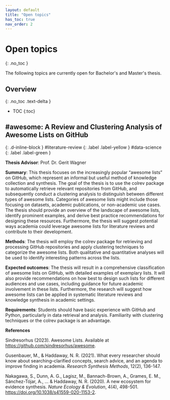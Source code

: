 ```yaml
---
layout: default
title: "Open topics"
has_toc: true
nav_order: 2
---
```


# Open topics
{: .no_toc }

The following topics are currently open for Bachelor's and Master's thesis.

## Overview
{: .no_toc .text-delta }

- TOC
{:toc}

## \#awesome: A Review and Clustering Analysis of Awesome Lists on GitHub
{: .d-inline-block }
#literature-review
{: .label .label-yellow }
#data-science
{: .label .label-green }

**Thesis Advisor**: Prof. Dr. Gerit Wagner

**Summary**: This thesis focuses on the increasingly popular “awesome lists” on GitHub, which represent an informal but useful method of knowledge collection and synthesis. The goal of the thesis is to use the colrev package to automatically retrieve relevant repositories from GitHub, and subsequently conduct a clustering analysis to distinguish between different types of awesome lists. Categories of awesome lists might include those focusing on datasets, academic publications, or non-academic use cases. The thesis should provide an overview of the landscape of awesome lists, identify prominent examples, and derive best practice recommendations for designing these resources. Furthermore, the thesis will suggest potential ways academia could leverage awesome lists for literature reviews and contribute to their development.

**Methods**: The thesis will employ the colrev package for retrieving and processing GitHub repositories and apply clustering techniques to categorize the awesome lists. Both qualitative and quantitative analyses will be used to identify interesting patterns across the lists. 

**Expected outcomes**: The thesis will result in a comprehensive classification of awesome lists on GitHub, with detailed examples of exemplary lists. It will also provide recommendations on how best to design such lists for different audiences and use cases, including guidance for future academic involvement in these lists. Furthermore, the research will suggest how awesome lists can be applied in systematic literature reviews and knowledge synthesis in academic settings.

**Requirements**: Students should have basic experience with GitHub and Python, particularly in data retrieval and analysis. Familiarity with clustering techniques or the colrev package is an advantage.

**References**

<div class="references">
  <p>Sindresorhus (2023). Awesome Lists. Available at <a href="https://github.com/sindresorhus/awesome" target="_blank">https://github.com/sindresorhus/awesome</a>.</p>
  <p>Gusenbauer, M., & Haddaway, N. R. (2021). What every researcher should know about searching–clarified concepts, search advice, and an agenda to improve finding in academia. <em>Research Synthesis Methods</em>, 12(2), 136-147.</p>
<p>Nakagawa, S., Dunn, A. G., Lagisz, M., Bannach-Brown, A., Grames, E. M., Sánchez-Tójar, A., ... & Haddaway, N. R. (2020). A new ecosystem for evidence synthesis. <em>Nature Ecology & Evolution</em>, 4(4), 498-501. <a href="https://doi.org/10.1038/s41559-020-1153-2" target="_blank">https://doi.org/10.1038/s41559-020-1153-2</a>.</p>
</div>

<!--

{: .info}
**There are not open topics at the moment. New topics will be announced shortly.**

{: .call_for_theses }
Topis that are part of the **#SEARCH-QUERY** call-for-theses are marked with a label. They should be completed between August 2024 and December 2024. Students participating in this call are invited to review each of the others work after two months, and to contribute their work to the [search-query](https://github.com/CoLRev-Environment/search-query){: target="_blank"} project. The project will be submitted to a journal, such as the [Journal of Open Source Software](https://joss.theoj.org/about){: target="_blank"}, giving students the opportunity to become a co-author on a peer-reviewed paper.

<div class="page-break"></div>

## Design of an emulator for API-based academic literature searches
{: .d-inline-block }
#programming
{: .label .label-yellow }
#search-query
{: .label .label-green }

**Thesis Advisor**: Prof. Dr. Gerit Wagner

**Summary**: This thesis aims to advance the use of Boolean queries (queries involving operators like AND, OR, NOT) in API searches in two areas. First, for a suitable API (e.g., PubMed), a parser will be implemented for URLs representing Boolean queries. This will extend existing functionality of the [search-query](https://github.com/CoLRev-Environment/search-query){: target="_blank"} package and allow users to efficiently run Boolean queries when the API supports it. Second, for APIs that do not support Boolean queries (such as Crossref or DBLP), a novel technique, called *Boolean Emulation for Academic Literature Searches* (BEALS), will be implemented and tested. For this technique, which involves the retrieval of super-sets followed by local execution of Boolean queries, a concept and working prototype are available.

**Methods**: The thesis will adopt a design science approach and proceed in two phases: 1) Parsing query URLs for APIs that already support nested Boolean queries. 2) Developing and implementing the BEALS technique for APIs lacking Boolean operator support, followed by user tests.

**Expected outcomes**: The thesis will provide an extension of the search-query package, demonstrating improved search capabilities for both types of APIs. It will include the design of the BEALS technique, showcasing its ability to emulate Boolean functionalities for simple APIs. These contributions will enhance efficiency of literature searches, ultimately allowing researchers to rely on automated execution instead of manual retrieval from database interfaces.

**Requirements**: Candidates should have completed the [open-source project](https://digital-work-lab.github.io/open-source-project/){: target="_blank"} or have prior experience with Git and Python.

**References**

<div class="references">
  <p>Gusenbauer, M., &amp; Haddaway, N. R. (2021). What every researcher should know about searching–clarified concepts, search advice, and an agenda to improve finding in academia. <em>Research Synthesis Methods</em>, 12(2), 136-147.</p>
  <p>Peffers, K., Tuunanen, T., Rothenberger, M. A., &amp; Chatterjee, S. (2007). A design science research methodology for information systems research. <em>Journal of Management Information Systems</em>, 24(3), 45-77. <a href="https://www.tandfonline.com/doi/abs/10.2753/MIS0742-1222240302">link</a></p>
  <p>Wagner, G., & Ernst, K. M. (2024). Search-query: A Python package for queries in academic literature searches. (Version 0.10.0) [Computer software]. https://github.com/ColRev-Environment/search-query<a href="https://github.com/ColRev-Environment/search-query">https://github.com/ColRev-Environment/search-query</a></p>
</div>

<div class="page-break"></div>

## Advances in literature search queries: Evaluation, analysis, and improvement
{: .d-inline-block }
#programming
{: .label .label-yellow }
#search-query
{: .label .label-green }

**Thesis Advisor**: Prof. Dr. Gerit Wagner

**Summary**: This thesis focuses on literature search queries, and aims to evaluate, analyse, and improve them.
As a first step, a comprehensive dataset from [searchRxiv](https://www.cabidigitallibrary.org/journal/searchrxiv){: target="_blank"} will be used to parse and evaluate queries for selected databases (such as Web of Science, Pubmed, or IEEE).
This step relies on existing query parsers, may involve refinements of the parser, and ultimately classify each query as valid or erroneous.
As the second step, a linter will be extended to identify different types of problems and offer instructive messages to users.
This work will proceed from syntactical errors (e.g., unbalanced parentheses) to simplification techniques (e.g., use of of wildcards).
We will assist students with the development of a code skeleton (if needed).

**Methods**: The thesis will adopt a design science approach and proceed in two phases: 1) Creating a test dataset of queries based on searchRxiv. 2) Implementing linters, testing them on the dataset, and reporting the results.

**Expected outcomes**: The thesis will verify the functionality of parsers within the search-query package, and develop linters for analyzing and simplifying queries. Based on an analysis of data from searchRxiv, it will further show whether published queries have errors or whether they could be simplified.

**Requirements**: Candidates should have completed the [open-source project](https://digital-work-lab.github.io/open-source-project/){: target="_blank"} or have prior experience with Git and Python.

**References**

<div class="references">
  <p>Gusenbauer, M., &amp; Haddaway, N. R. (2021). What every researcher should know about searching–clarified concepts, search advice, and an agenda to improve finding in academia. <em>Research Synthesis Methods</em>, 12(2), 136-147.</p>
  <p>Sturm, B., &amp; Sunyaev, A. (2019). Design principles for systematic search systems: a holistic synthesis of a rigorous multi-cycle design science research journey. <em>Business &amp; Information Systems Engineering</em>, 61, 91-111.</p>
  <p>Wagner, G., & Ernst, K. M. (2024). Search-query: A Python package for queries in academic literature searches. (Version 0.10.0) [Computer software]. https://github.com/ColRev-Environment/search-query<a href="https://github.com/ColRev-Environment/search-query">https://github.com/ColRev-Environment/search-query</a></p>
</div>

<div class="page-break"></div>

## Advances in search query tools: A comprehensive evaluation
{: .d-inline-block }
#programming
{: .label .label-yellow }
#search-query
{: .label .label-green }

**Thesis Advisor**: Prof. Dr. Gerit Wagner

**Summary**: This thesis focuses on search query tools, and aims to evaluate how they handle complex queries, and whether there are any limitations.
Similar to the previous topic, in the first step, a comprehensive dataset from [searchRxiv](https://www.cabidigitallibrary.org/journal/searchrxiv){: target="_blank"} will be used to parse and evaluate queries for selected databases (such as Web of Science, Pubmed, or IEEE).
This step relies on existing query parsers, may involve refinements of the parser, and ultimately classify each query as valid or erroneous.
In the second step, existing search query tools, such as *Polyglot Search* or *Litsonar*, will be evaluated based on this dataset of queries.
The goal is to scrutinize their ability to parse free-text queries, and the formats available for translation. For each tool, it will be analysed whether complex queries with a valid syntax are parsed correctly and without errors, and whether erroneous queries are rejected.
Finally, the research will also involve reporting any identified errors to the developers.

**Methods**: The thesis will adopt a design science approach and proceed in three phases: 1) Creating a test dataset of queries based on searchRxiv. 2) Testing valid and erroneous queries in different tools. 3) Documenting errors, sharing them with the developers, and reporting whether the developers responded or fixed the errors (considering the time frame available for the thesis).

**Expected outcomes**: The thesis will provide a detailed evaluation of the capabilities and limitations of existing search query tools. It will highlight the strengths and weaknesses of each tool, provide insights into the most common issues encountered, and assess the responsiveness of developers in addressing reported errors. This work will contribute to the improvement of search query tools and offer practical recommendations for developers and users.

**Requirements**: Candidates should have completed the [open-source project](https://digital-work-lab.github.io/open-source-project/){: target="_blank"} or have prior experience with Git and Python.

**References**

<div class="references">
  <p>Aguinis, H., Ramani, R. S., & Alabduljader, N. (2023). Best-practice recommendations for producers, evaluators, and users of methodological literature reviews. <em>Organizational Research Methods</em>, 26(1), 46-76. doi:10.1177/109442812094328</p>
  <p>Gusenbauer, M., & Haddaway, N. R. (2021). What every researcher should know about searching–clarified concepts, search advice, and an agenda to improve finding in academia. <em>Research Synthesis Methods</em>, 12(2), 136-147.</p>
  <p>Sturm, B., & Sunyaev, A. (2019). Design principles for systematic search systems: a holistic synthesis of a rigorous multi-cycle design science research journey. <em>Business &amp; Information Systems Engineering</em>, 61, 91-111.</p>
  <p>Wagner, G., & Ernst, K. M. (2024). Search-query: A Python package for queries in academic literature searches. (Version 0.10.0) [Computer software]. https://github.com/ColRev-Environment/search-query<a href="https://github.com/ColRev-Environment/search-query">https://github.com/ColRev-Environment/search-query</a></p>
  <p>Polyglot Search documentation. Available at <a href="https://polyglot.sr-accelerator.com/" target="_blank">https://polyglot.sr-accelerator.com/</a>.</p>
  <p>LitSonar project details. Available at <a href="https://litsonar.com" target="_blank">https://litsonar.com</a>.</p>
  <p>SearchRefineR project details. Available at <a href="https://ielab.io/searchrefiner/tools/" target="_blank">https://ielab.io/searchrefiner/tools/</a>.</p>
</div>

## Generative artificial intelligence and archetype prompts in software development: A scoping review

**Thesis Advisor**: Prof. Dr. Gerit Wagner

**Summary**: The advent of generative artificial intelligence (AI) has revolutionized the landscape of software development, offering new ways to automate and optimize the coding process. This thesis seeks to explore the burgeoning domain of generative AI, particularly focusing on how archetype prompts can effectively guide AI to produce more efficient, reliable, and sophisticated software solutions. The objective is to conduct a comprehensive scoping review to map the extent, range, and nature of research activity in this area, identify gaps in the current literature, and consolidate knowledge about the types and effectiveness of archetype prompts in guiding generative AI in software development. Key questions include: What are the prevailing types of archetype prompts used in generative AI for software development? What are the outcomes associated with different prompt types? And how do these prompts influence the software development process and its outcomes?

**Methods**: Scoping review methodology (covering academic and grey literature)

**Expected outcomes**: The thesis will provide a detailed map of the existing academic discourse on the use of generative AI and archetype prompts in software development. It will identify key themes, methodologies, and findings across the literature, outline the benefits and limitations of various approaches, and suggest areas for future research. The review will also critically assess the quality of the current research and provide recommendations for incorporating archetype prompts into generative AI systems to optimize software development processes.

**References**

Arksey, H., & O'Malley, L. (2005). Scoping studies: towards a methodological framework. *International Journal of Social Research Methodology*, 8(1), 19-32.

Hou, X., Zhao, Y., Liu, Y., Yang, Z., Wang, K., Li, L., ... & Wang, H. (2023). Large language models for software engineering: A systematic literature review. *arXiv preprint* arXiv:2308.10620.

OpenAI (2023) OpenAI Cookbook. Available at [https://cookbook.openai.com/](https://cookbook.openai.com/){: target="_blank"}.

OpenAI (2023) Prompt engineering guide. Available at [https://platform.openai.com/docs/guides/prompt-engineering](https://platform.openai.com/docs/guides/prompt-engineering){: target="_blank"}

Saravia, Elvis (2022) Promp Engineering Guide. Available at [https://www.promptingguide.ai/de](https://www.promptingguide.ai/de){: target="_blank"}.

White, J., Hays, S., Fu, Q., Spencer-Smith, J., & Schmidt, D. C. (2023). ChatGPT prompt patterns for improving code quality, refactoring, requirements elicitation, and software design. *arXiv preprint* arXiv:2303.07839.


## Careers in IT: A synthesis of prior research on career paths 

**Thesis Advisor**: Prof. Dr. Gerit Wagner

**Summary**: This thesis aims to provide a comprehensive synthesis of existing research on career paths in Information Technology (IT), accompanied by a critical review of the methodologies employed in these studies. It will explore the evolution and nature of IT careers, the impact of technological advancements, and the role of education and organizational structures in shaping these career paths. The thesis will not only consolidate knowledge about the career trajectories and factors influencing them but also critically examine the research methodologies used in prior studies to assess their rigor, limitations, and implications. This critical review will help identify potential biases, gaps, and areas for improvement in IT career research, thereby providing a foundation for future inquiries.

**Methods**: Critical literature review methods

**References**

Aguinis, H., Ramani, R. S., & Alabduljader, N. (2023). Best-practice recommendations for producers, evaluators, and users of methodological literature reviews. *Organizational Research Methods*, 26(1), 46-76.

Idowu, A., & Elbanna, A. (2020). Digital platforms of work and the crafting of career path: the crowdworkers’ perspective. *Information Systems Frontiers*, 24, 441-457.

Joia, L. A., & Mangia, U. (2017). Career transition antecedents in the information technology area. *Information Systems Journal*, 27(1), 31-57.

Joseph, D., Boh, W. F., Ang, S., & Slaughter, S. A. (2012). The career paths less (or more) traveled: A sequence analysis of IT career histories, mobility patterns, and career success. *MIS Quarterly*, 36(2), 427-452.


## Ethical challenges and regulatory responses in gig work: An analysis of emergent policy agendas

**Thesis Advisor**: Prof. Dr. Gerit Wagner

**Summary**: The gig economy, characterized by short-term contracts and freelance work as opposed to permanent jobs, has transformed the labor market. This thesis aims to explore the ethical challenges inherent in gig work and analyze the regulatory responses aimed at addressing these issues. Students will investigate the precarious nature of gig work, including issues related to workers' rights, employment benefits, and income stability. The research may also encompass the broader societal and economic implications of gig work, such as its impact on traditional employment and social security systems. Furthermore, this thesis will critically analyze emergent policy agendas and regulatory frameworks from various global contexts, assessing their effectiveness in safeguarding gig workers' rights and promoting fair labor practices.

**Methods**: Scoping review and policy analysis

**Expected outcomes**: The thesis will provide a comprehensive comparative analysis of regulatory measures and policy agendas addressing the ethical challenges of gig work across different regions and countries. It will identify and articulate the common themes, strategies, and objectives present in these regulations, as well as highlight the significant differences in approach and focus that arise from varying economic, cultural, and political contexts. This comparison will allow for a deeper understanding of the effectiveness and limitations of different regulatory strategies, offering insights into best practices and lessons learned from various jurisdictions. Ultimately, the thesis will contribute to the development of more nuanced and effective policy frameworks for the gig economy, taking into account the diverse needs and circumstances of gig workers globally.

**References**

Arksey, H., & O'Malley, L. (2005). Scoping studies: towards a methodological framework. *International Journal of Social Research Methodology*, 8(1), 19-32.

Deng, X., Joshi, K. D., & Galliers, R. D. (2016). The duality of empowerment and marginalization in microtask crowdsourcing. *MIS Quarterly*, 40(2), 279-302.

Graham, M., Woodcock, J., Heeks, R., Mungai, P., Van Belle, J. P., du Toit, D., & Silberman, S. M. (2020). The Fairwork Foundation: Strategies for improving platform work in a global context. *Geoforum*, 112, 100-103.

Myhill, K., Richards, J., & Sang, K. (2021). Job quality, fair work and gig work: the lived experience of gig workers. *The International Journal of Human Resource Management*, 32(19), 4110-4135.


## Translating research findings for online labor markets: A realist review
{: .d-inline-block }
#literature-review
{: .label .label-green }

**Thesis Advisor**: Prof. Dr. Gerit Wagner

**Summary**: Online labor markets, such as Upwork, Fiverr, and 99designs, are reshaping the nature of work, employment, and income generation across the globe. This thesis aims to perform a realist review of the literature focusing on the translation of research findings into practical and actionable strategies for various stakeholders in online labor markets, including workers, clients, platform providers, and policymakers. It will examine the contextual factors and mechanisms that influence the successful application of academic insights, exploring how these stakeholders can leverage research to optimize outcomes, enhance fair practices, and ensure sustainable growth of the labor market. The review will dissect the interplay between these stakeholders, understanding their roles, motivations, and the outcomes of their interactions in the digital labor ecosystem.

**Methods**: Realist Review

**Expected outcomes**: The thesis will provide a thorough analysis identifying strategies that effectively translate research into practice for all stakeholders involved in online labor markets. It will clarify the conditions and mechanisms that lead to successful outcomes for workers, such as improved job security and satisfaction; for clients, such as enhanced service quality and efficiency; for platform providers, including increased user engagement and market share; and for policymakers, involving the creation of more effective and equitable regulations. This comprehensive understanding will offer a framework for stakeholders to make informed decisions and implement evidence-based strategies. Additionally, it will pinpoint gaps and suggest future research directions to continually enhance the functioning and governance of online labor markets.

**References**

<div class="references">
  <p>Barach, M. A., Golden, J. M., & Horton, J. J. (2020). Steering in online markets: the role of platform incentives and credibility. *Management Science*, 66(9), 4047-4070.</p>
  <p>Horton, J. J. (2019). Buyer uncertainty about seller capacity: Causes, consequences, and a partial solution. *Management Science*, 65(8), 3518-3540.</p>
  <p>Huang, N., Burtch, G., Hong, Y., & Pavlou, P. A. (2020). Unemployment and worker participation in the gig economy: Evidence from an online labor market. *Information Systems Research*, 31(2), 431-448.</p>
  <p>Liang, C., Hong, Y., Gu, B., & Peng, J. (2018). Gender wage gap in online gig economy and gender differences in job preferences. In *Proceedings of the 39th International Conference on Information Systems*.</p>
  <p>Pawson, R., Greenhalgh, T., Harvey, G., & Walshe, K. (2005). Realist review-a new method of systematic review designed for complex policy interventions. *Journal of Health Services Research & Policy*, 10(1), 21-34.</p>
</div>

## Exploring the role of micro-credentials for online labor markets: An organizing review
{: .d-inline-block }
#literature-review
{: .label .label-green }

**Thesis Advisor**: Prof. Dr. Gerit Wagner

**Summary**: In the evolving landscape of online labor markets, micro-credentials can be a crucial tool for workers to demonstrate their skills, knowledge, and competencies to potential clients. This thesis aims to conduct an organizing review of the existing literature on micro-credentials, focusing on their role in online labor markets. It will explore how these certifications are perceived and used by various stakeholders, including workers, clients, and platform providers. The review will investigate the impact of micro-credentials on employability, job performance, and market dynamics, examining how they contribute to the professional development of individuals and the overall functioning of digital work platforms.

**Methods**: Organizing Review

**Expected outcomes**: The thesis will provide a structured synthesis of the literature on micro-credentials, identifying key themes, trends, and gaps in the research. It will elucidate the role of micro-credentials in enhancing the transparency, trust, and efficiency of online labor markets, as well as their potential limitations and challenges. The work will offer insights into the best practices for designing, implementing, and recognizing micro-credentials, providing recommendations for workers, platform providers, and policymakers. By bringing clarity and organization to the diverse body of research on this topic, the thesis will contribute to a better understanding of how micro-credentials can be leveraged to improve outcomes for all stakeholders in online labor markets.

**References**

Ahmat, N. H. C., Bashir, M. A. A., Razali, A. R., & Kasolang, S. (2021). Micro-credentials in higher education institutions: Challenges and opportunities. *Asian Journal of University Education*, 17(3), 281-290.

Leidner, D. E. (2018). Review and theory symbiosis: An introspective retrospective. *Journal of the Association for Information Systems*, 19(6), 1.

McGreal, R., & Olcott Jr, D. (2022). A strategic reset: micro-credentials for higher education leaders. *Smart Learning Environments*, 9(1), 9.

## Working in diametrically opposed contexts: An exploratory study of commercial open-source developers
{: .d-inline-block }
#literature-review
{: .label .label-green }

**Thesis Advisor**: Prof. Dr. Gerit Wagner

**Summary**: The rise of commercial open-source projects presents a unique juxtaposition of community-driven and commercially-driven development paradigms. This thesis seeks to explore the experiences of developers in these dual contexts, focusing particularly on the role of worker identity in navigating the tensions between open-source collaboration and commercial objectives. It aims to understand how developers reconcile their professional, personal, and community identities while working under the contrasting demands of open-source ethos and commercial profitability. The study will delve into how identity influences motivations, engagement, conflict management, and overall strategies in the commercial open-source environment.

**Methods**: Scoping review, covering academic and grey literature

**Expected outcomes**: The thesis will offer a detailed exploration of how commercial open-source developers perceive and manage their multifaceted identities in the face of divergent work paradigms. It will uncover the implications of these identity dynamics on collaboration, innovation, and conflict within open-source projects that have commercial aims. The work will highlight how identity shapes developers' approaches to their work and interactions with the community and commercial entities. By elucidating these identity aspects, the thesis will provide deeper insights into the challenges and strategies of developers, contributing to more effective management and support structures in hybrid open-source models.

**References**

Alexy, O., Henkel, J., & Wallin, M. W. (2013). From closed to open: Job role changes, individual predispositions, and the adoption of commercial open source software development. *Research Policy*, 42(8), 1325-1340.

Andersen-Gott, M., Ghinea, G., & Bygstad, B. (2012). Why do commercial companies contribute to open source software?. *International Journal of Information Management*, 32(2), 106-117.

Henkel, J. (2009). Champions of revealing—the role of open source developers in commercial firms. *Industrial and Corporate Change*, 18(3), 435-471.

Shahrivar, S., Elahi, S., Hassanzadeh, A., & Montazer, G. (2018). A business model for commercial open source software: A systematic literature review. *Information and Software Technology*, 103, 202-214.

## Future of Work: A review of reviews

**Thesis advisor**: Prof. Dr. Gerit Wagner

**Summary**: In recent years, we have seen a tremendous growth of research dedicated to the future of work, covering topics like the transition to remote work, emerging forms of online labour, as well as (techno) stress and well-being. An effective transfer of scientific findings into practice is challenged by the unprecedented volume of research studies published each year. In this context, integrated overviews of existing research are essential to properly inform managerial stakeholders on the key areas and topics investigated by academia. Such work can also offer useful guidance and shape the agendas of researchers. The goal of this thesis is to provide an overview of prior research related to the future of work, focusing on prior review papers exclusively. For example, the reviews of Marsh et al. (2022), Mitchell et al. (2022), and Gol2019 cover relevant facets. More generally, the objective would be to use available guidelines (Thomson et al. 2010), search for review papers on digital work, complete a structured selection process (screen), and synthesize the key findings adopting a concept-centric perspective (see Webster and Watson 2000). Relevant implications for practice and research conclude the thesis.

**Method**: Literature review (qualitative)

**References**

Gol, E. S., Stein, M. K., & Avital, M. (2019). Crowdwork platform governance toward organizational value creation. The Journal of Strategic Information Systems, 28(2), 175-195.

Marsh, E., Vallejos, E. P., & Spence, A. (2022). The digital workplace and its dark side: An integrative review. Computers in Human Behavior, 128, 107118.

Mitchell, R., Shen, Y., & Snell, L. (2022). The future of work: a systematic literature review. Accounting & Finance, 62(2), 2667-2686.

Thomson, D., Russell, K., Becker, L., Klassen, T., & Hartling, L. (2010). The evolution of a new publication type: steps and challenges of producing overviews of reviews. Research synthesis methods, 1(3‐4), 198-211.

Webster, J., & Watson, R. T. (2002). Analyzing the past to prepare for the future: Writing a literature review. MIS quarterly, xiii-xxiii.

## Online labour markets: Key constructs, items, and nomological network

**Thesis advisor**: Prof. Dr. Gerit Wagner

**Summary**: Online labour markets enable clients to hire individual workers, often for short-time contracts and tasks ranging from programming to translation services, and online marketing campaigns. Global demand for professional services on online labour markets is growing, but the experience of clients is not always satisfactory. In fact, clients fail to find suitable candidates for less than 75% of jobs in projects exceeding 1,000$ (Snir and Hitt, 2003). Prior research has invested considerable efforts to identify constructs explaining selection decisions and auction success (Wagner and Prester, 2021). Examples for explanatory constructs are worker experience, ratings, and cultural similarity. Yet, we lack an overview of how these constructs are measured (their items) and how they are related to each other in a nomological network. Developing a more systematic overview of the key constructs can draw inspiration from similar studies (e.g., Clark et al., 2007, Zhang and Venkatesh, 2017) and methodological works (e.g., Larsen et al. 2016; Larsen et al. 2020). Such a contribution is important to ensure nomological validity in future studies, to facilitate better compatibility of individual studies, and to achieve higher predictive accuracy, potentially helping clients to utilize online labour markets more effectively.

**Method**: literature synthesis (qualitative and/or quantitative)

**References**

Clark Jr, T. D., Jones, M. C., & Armstrong, C. P. (2007). The dynamic structure of management support systems: theory development, research focus, and direction. MIS Quarterly, 31(3), 579-615.

Larsen, K. R., & Bong, C. H. (2016). A tool for addressing construct identity in literature reviews and meta-analyses. Mis Quarterly, 40(3), 529-552.

Larsen, K., Gefen, D., Petter, S., & Eargle, D. (2020). Creating Construct Distance Maps with Machine Learning: Stargazing Trust. In: Proceedings of the Americas Conference on Information Systems.

Prester, J., & Wagner, G. (2021). Contracting Decisions on Digital Markets for Knowledge Work Services: A Qualitative Systematic Review. In: Proceedings of the International Conference on Information Systems.

Snir, E. M., & Hitt, L. M. (2003). Costly bidding in online markets for IT services. Management Science, 49(11), 1504-1520.

Zhang, X., & Venkatesh, V. (2017). A nomological network of knowledge management system use: Antecedents and consequences. MIS quarterly, 41(4), 1275-1306.


Literature reviews: Conceptual models and tools for inductive and theoretical work

Literature reviews in the Information Systems as well as the Management and Organizational Disciplines often adopt inductive approaches for synthesis and theory development. This means that authors approach prior reseach with an open mind and let concepts and associations emerge from the analysis (see Wolfswinkel et al., 2013). This differs from deductive approaches in which a specific schema is selected at the beginning and applied to the literature. Inductive work is considered to be particularly valuable because it allows authors to draw new insights from extant work. Yet, it is also considered particularly challenging to complete inductive reviews from a conceptual and practical perspective. Conceptually, a well-known guideline suggests to develop a concept matrix (Webster and Watson, 2001), but less than 10% of theoretical reviews in Information Systems strictly follow this approach. Similarly, there is a lack of guidelines on appropriate tools and how they can support inductive reviews.

The goal of this thesis is to offer conceptual and practical guidance for inductive literature reviews. Conceptually, this could involve an analysis of inductive review papers and current guidelines, including Webster and Watson’s concept matrix, Glaser and Strauß’s Grounded Theory, or Luhmann’s method. Practically, it may be helpful to review available tools, such as MAXDQA, Atlas.TI, Obsidian, or Zettlr, and to simulate inductive work (in line with example review papers). This work should have implications for future inductive and concept-centric reviews, for instance in the form of archetype patterns, methodological propositions, or guidelines for tools.

Method: Literature review and analysis, tool evaluation

References

Bandara, W., Furtmueller, E., Gorbacheva, E., Miskon, S., & Beekhuyzen, J. (2015). Achieving rigor in literature reviews: Insights from qualitative data analysis and tool-support. Communications of the Association for Information systems, 37(1), 8.

Glaser, B. G., & Strauss, A. L. (2008). Grounded theory: strategien qualitativer forschung. Huber.

Webster, J., & Watson, R. T. (2002). Analyzing the past to prepare for the future: Writing a literature review. MIS Quarterly, 26(2), xiii-xxiii.

Wolfswinkel, J. F., Furtmueller, E., & Wilderom, C. P. (2013). Using grounded theory as a method for rigorously reviewing literature. European Journal of Information Systems, 22(1), 45-55.


##  Data science: Design and evaluation of a machine learning classifier for information retrieval

To present users with the most relevant results in information retrieval and collaborative filtering settings, it is imperative to go beyond pure network structure and consider qualitative and (semi-) structured data (Herlocker et al. 2004). For example, a social media-post or newspaper article will be considered more relevant if it matches a users context and the topics s/he is interested in. This notion of relevance may not only be inferred from the original document, but also from others who refer to it (e.g., in the form of mentions and reviews). The objective of this thesis is to leverage data from referring documents to predict which of the original documents are relevant to a user.

The thesis will focus on the context of academic citation networks in which researchers are challenged to evaluate thousands of papers (original documents) to select those relevant to their work (see Prester et al. 2021). An existing data set will be provided (based on Wagner et al. 2021), which contains the network structure, the referring documents, as well as labels of relevance. The referring documents are in TEI formats (generated from PDFs), which allows for an efficient access of referring sections (contents, citations, and context). These structural and semi-structured data elements should be used to develop features as well as to implement and evaluate a machine learning classifier. Ultimately, such classifiers could help to offer more efficient alternatives to what is commonly known as snowballing, citation, or backward searches (Choong et al., 2014, Webster and Watson, 2001).

Methods: Machine learning (feature engineering, model development, evaluation)

Prerequisites: Programming experience (ideally with Python/Jupyter notebooks, git)

References

Choong, M. K., Galgani, F., Dunn, A. G., & Tsafnat, G. (2014). Automatic evidence retrieval for systematic reviews. Journal of Nedical Internet Research, 16(10), e3369.

Herlocker, J. L., Konstan, J. A., Terveen, L. G., & Riedl, J. T. (2004). Evaluating collaborative filtering recommender systems. ACM Transactions on Information Systems (TOIS), 22(1), 5-53.

Prester, J., Wagner, G., Schryen, G., & Hassan, N. R. (2021). Classifying the ideational impact of information systems review articles: A content-enriched deep learning approach. Decision Support Systems, 140, 113432.

Wagner, G., Prester, J., & Paré, G. (2021). Exploring the boundaries and processes of digital platforms for knowledge work: A review of information systems research. The Journal of Strategic Information Systems, 30(4), 101694.

Webster, J., & Watson, R. T. (2002). Analyzing the past to prepare for the future: Writing a literature review. MIS Quarterly, 26(2), xiii-xxiii.

-->
